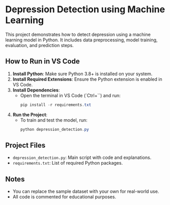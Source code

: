 # Depression Detection using Machine Learning

This project demonstrates how to detect depression using a machine learning model in Python. It includes data preprocessing, model training, evaluation, and prediction steps.

## How to Run in VS Code

1. **Install Python**: Make sure Python 3.8+ is installed on your system.
2. **Install Required Extensions**: Ensure the Python extension is enabled in VS Code.
3. **Install Dependencies**:
   - Open the terminal in VS Code (`Ctrl+``) and run:
     ```powershell
     pip install -r requirements.txt
     ```
4. **Run the Project**:
   - To train and test the model, run:
     ```powershell
     python depression_detection.py
     ```

## Project Files
- `depression_detection.py`: Main script with code and explanations.
- `requirements.txt`: List of required Python packages.

## Notes
- You can replace the sample dataset with your own for real-world use.
- All code is commented for educational purposes.
